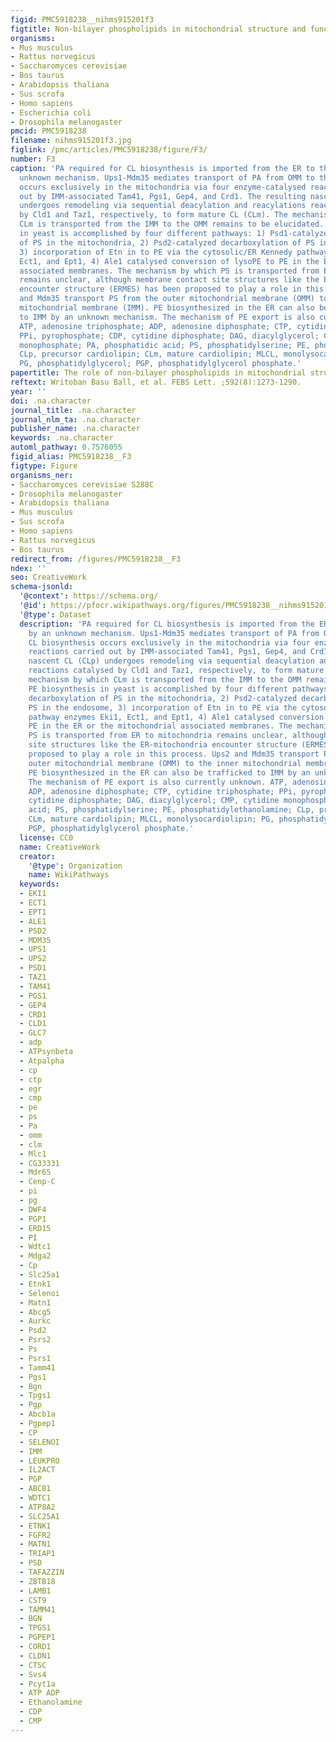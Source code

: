 ```yaml
---
figid: PMC5918238__nihms915201f3
figtitle: Non-bilayer phospholipids in mitochondrial structure and function
organisms:
- Mus musculus
- Rattus norvegicus
- Saccharomyces cerevisiae
- Bos taurus
- Arabidopsis thaliana
- Sus scrofa
- Homo sapiens
- Escherichia coli
- Drosophila melanogaster
pmcid: PMC5918238
filename: nihms915201f3.jpg
figlink: /pmc/articles/PMC5918238/figure/F3/
number: F3
caption: 'PA required for CL biosynthesis is imported from the ER to the OMM by an
  unknown mechanism. Ups1-Mdm35 mediates transport of PA from OMM to the IMM. CL biosynthesis
  occurs exclusively in the mitochondria via four enzyme-catalysed reactions carried
  out by IMM-associated Tam41, Pgs1, Gep4, and Crd1. The resulting nascent CL (CLp)
  undergoes remodeling via sequential deacylation and reacylations reactions catalysed
  by Cld1 and Taz1, respectively, to form mature CL (CLm). The mechanism by which
  CLm is transported from the IMM to the OMM remains to be elucidated. PE biosynthesis
  in yeast is accomplished by four different pathways: 1) Psd1-catalyzed decarboxylation
  of PS in the mitochondria, 2) Psd2-catalyzed decarboxylation of PS in the endosome,
  3) incorporation of Etn in to PE via the cytosolic/ER Kennedy pathway enzymes Eki1,
  Ect1, and Ept1, 4) Ale1 catalysed conversion of lysoPE to PE in the ER or the mitochondrial
  associated membranes. The mechanism by which PS is transported from ER to mitochondria
  remains unclear, although membrane contact site structures like the ER-mitochondria
  encounter structure (ERMES) has been proposed to play a role in this process. Ups2
  and Mdm35 transport PS from the outer mitochondrial membrane (OMM) to the inner
  mitochondrial membrane (IMM). PE biosynthesized in the ER can also be trafficked
  to IMM by an unknown mechanism. The mechanism of PE export is also currently unknown.
  ATP, adenosine triphosphate; ADP, adenosine diphosphate; CTP, cytidine triphosphate;
  PPi, pyrophosphate; CDP, cytidine diphosphate; DAG, diacylglycerol; CMP, cytidine
  monophosphate; PA, phosphatidic acid; PS, phosphatidylserine; PE, phosphatidylethanolamine;
  CLp, precursor cardiolipin; CLm, mature cardiolipin; MLCL, monolysocardiolipin;
  PG, phosphatidylglycerol; PGP, phosphatidylglycerol phosphate.'
papertitle: The role of non-bilayer phospholipids in mitochondrial structure and function.
reftext: Writoban Basu Ball, et al. FEBS Lett. ;592(8):1273-1290.
year: ''
doi: .na.character
journal_title: .na.character
journal_nlm_ta: .na.character
publisher_name: .na.character
keywords: .na.character
automl_pathway: 0.7576055
figid_alias: PMC5918238__F3
figtype: Figure
organisms_ner:
- Saccharomyces cerevisiae S288C
- Drosophila melanogaster
- Arabidopsis thaliana
- Mus musculus
- Sus scrofa
- Homo sapiens
- Rattus norvegicus
- Bos taurus
redirect_from: /figures/PMC5918238__F3
ndex: ''
seo: CreativeWork
schema-jsonld:
  '@context': https://schema.org/
  '@id': https://pfocr.wikipathways.org/figures/PMC5918238__nihms915201f3.html
  '@type': Dataset
  description: 'PA required for CL biosynthesis is imported from the ER to the OMM
    by an unknown mechanism. Ups1-Mdm35 mediates transport of PA from OMM to the IMM.
    CL biosynthesis occurs exclusively in the mitochondria via four enzyme-catalysed
    reactions carried out by IMM-associated Tam41, Pgs1, Gep4, and Crd1. The resulting
    nascent CL (CLp) undergoes remodeling via sequential deacylation and reacylations
    reactions catalysed by Cld1 and Taz1, respectively, to form mature CL (CLm). The
    mechanism by which CLm is transported from the IMM to the OMM remains to be elucidated.
    PE biosynthesis in yeast is accomplished by four different pathways: 1) Psd1-catalyzed
    decarboxylation of PS in the mitochondria, 2) Psd2-catalyzed decarboxylation of
    PS in the endosome, 3) incorporation of Etn in to PE via the cytosolic/ER Kennedy
    pathway enzymes Eki1, Ect1, and Ept1, 4) Ale1 catalysed conversion of lysoPE to
    PE in the ER or the mitochondrial associated membranes. The mechanism by which
    PS is transported from ER to mitochondria remains unclear, although membrane contact
    site structures like the ER-mitochondria encounter structure (ERMES) has been
    proposed to play a role in this process. Ups2 and Mdm35 transport PS from the
    outer mitochondrial membrane (OMM) to the inner mitochondrial membrane (IMM).
    PE biosynthesized in the ER can also be trafficked to IMM by an unknown mechanism.
    The mechanism of PE export is also currently unknown. ATP, adenosine triphosphate;
    ADP, adenosine diphosphate; CTP, cytidine triphosphate; PPi, pyrophosphate; CDP,
    cytidine diphosphate; DAG, diacylglycerol; CMP, cytidine monophosphate; PA, phosphatidic
    acid; PS, phosphatidylserine; PE, phosphatidylethanolamine; CLp, precursor cardiolipin;
    CLm, mature cardiolipin; MLCL, monolysocardiolipin; PG, phosphatidylglycerol;
    PGP, phosphatidylglycerol phosphate.'
  license: CC0
  name: CreativeWork
  creator:
    '@type': Organization
    name: WikiPathways
  keywords:
  - EKI1
  - ECT1
  - EPT1
  - ALE1
  - PSD2
  - MDM35
  - UPS1
  - UPS2
  - PSD1
  - TAZ1
  - TAM41
  - PGS1
  - GEP4
  - CRD1
  - CLD1
  - GLC7
  - adp
  - ATPsynbeta
  - Atpalpha
  - cp
  - ctp
  - egr
  - cmp
  - pe
  - ps
  - Pa
  - omm
  - clm
  - Mlc1
  - CG33331
  - Mdr65
  - Cenp-C
  - pi
  - pg
  - DWF4
  - PGP1
  - ERD15
  - PI
  - Wdtc1
  - Mdga2
  - Cp
  - Slc25a1
  - Etnk1
  - Selenoi
  - Matn1
  - Abcg5
  - Aurkc
  - Psd2
  - Psrs2
  - Ps
  - Psrs1
  - Tamm41
  - Pgs1
  - Bgn
  - Tpgs1
  - Pgp
  - Abcb1a
  - Pgpep1
  - CP
  - SELENOI
  - IMM
  - LEUKPRO
  - IL2ACT
  - PGP
  - ABCB1
  - WDTC1
  - ATP8A2
  - SLC25A1
  - ETNK1
  - FGFR2
  - MATN1
  - TRIAP1
  - PSD
  - TAFAZZIN
  - ZBTB18
  - LAMB1
  - CST9
  - TAMM41
  - BGN
  - TPGS1
  - PGPEP1
  - CORD1
  - CLDN1
  - CTSC
  - Svs4
  - Pcyt1a
  - ATP ADP
  - Ethanolamine
  - CDP
  - CMP
---
```

